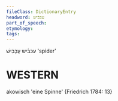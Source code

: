 ```yaml
---
fileClass: DictionaryEntry
headword: עכּבֿיש
part_of_speech: 
etymology: 
tags: 
---
```

עכּבֿיש
עַכָּבִישׁ
'spider'

WESTERN
========

akowisch 'eine Spinne' {Friedrich 1784: 13}